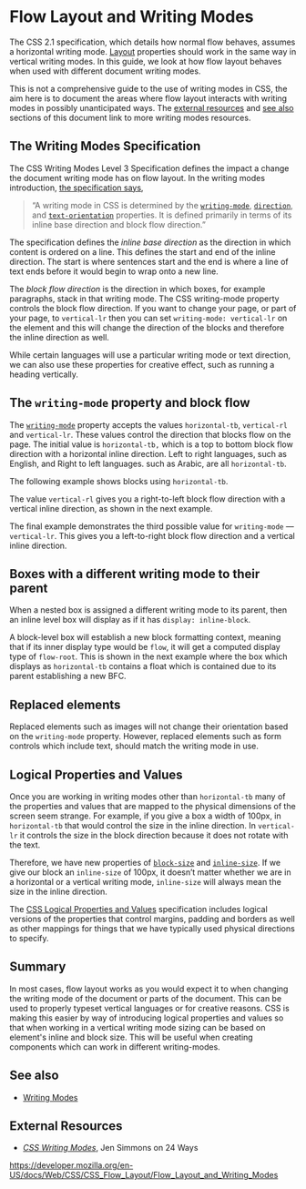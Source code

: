 # Flow Layout and Writing Modes

The CSS 2.1 specification, which details how normal flow behaves, assumes a horizontal writing mode. [Layout](block_and_inline_layout_in_normal_flow) properties should work in the same way in vertical writing modes. In this guide, we look at how flow layout behaves when used with different document writing modes.

This is not a comprehensive guide to the use of writing modes in CSS, the aim here is to document the areas where flow layout interacts with writing modes in possibly unanticipated ways. The [external resources](#external_resources) and [see also](#see_also) sections of this document link to more writing modes resources.

## The Writing Modes Specification

The CSS Writing Modes Level 3 Specification defines the impact a change the document writing mode has on flow layout. In the writing modes introduction, [the specification says](https://drafts.csswg.org/css-writing-modes-3/#text-flow),

> “A writing mode in CSS is determined by the [`writing-mode`](../writing-mode), [`direction`](../direction), and [`text-orientation`](../text-orientation) properties. It is defined primarily in terms of its inline base direction and block flow direction.”

The specification defines the _inline base direction_ as the direction in which content is ordered on a line. This defines the start and end of the inline direction. The start is where sentences start and the end is where a line of text ends before it would begin to wrap onto a new line.

The _block flow direction_ is the direction in which boxes, for example paragraphs, stack in that writing mode. The CSS writing-mode property controls the block flow direction. If you want to change your page, or part of your page, to `vertical-lr` then you can set `writing-mode: vertical-lr` on the element and this will change the direction of the blocks and therefore the inline direction as well.

While certain languages will use a particular writing mode or text direction, we can also use these properties for creative effect, such as running a heading vertically.

## The `writing-mode` property and block flow

The [`writing-mode`](../writing-mode) property accepts the values `horizontal-tb`, `vertical-rl` and `vertical-lr`. These values control the direction that blocks flow on the page. The initial value is `horizontal-tb,` which is a top to bottom block flow direction with a horizontal inline direction. Left to right languages, such as English, and Right to left languages. such as Arabic, are all `horizontal-tb`.

The following example shows blocks using `horizontal-tb`.

The value `vertical-rl` gives you a right-to-left block flow direction with a vertical inline direction, as shown in the next example.

The final example demonstrates the third possible value for `writing-mode` — `vertical-lr`. This gives you a left-to-right block flow direction and a vertical inline direction.

## Boxes with a different writing mode to their parent

When a nested box is assigned a different writing mode to its parent, then an inline level box will display as if it has `display: inline-block`.

A block-level box will establish a new block formatting context, meaning that if its inner display type would be `flow`, it will get a computed display type of `flow-root`. This is shown in the next example where the box which displays as `horizontal-tb` contains a float which is contained due to its parent establishing a new BFC.

## Replaced elements

Replaced elements such as images will not change their orientation based on the `writing-mode` property. However, replaced elements such as form controls which include text, should match the writing mode in use.

## Logical Properties and Values

Once you are working in writing modes other than `horizontal-tb` many of the properties and values that are mapped to the physical dimensions of the screen seem strange. For example, if you give a box a width of 100px, in `horizontal-tb` that would control the size in the inline direction. In `vertical-lr` it controls the size in the block direction because it does not rotate with the text.

Therefore, we have new properties of [`block-size`](../block-size) and [`inline-size`](../inline-size). If we give our block an `inline-size` of 100px, it doesn’t matter whether we are in a horizontal or a vertical writing mode, `inline-size` will always mean the size in the inline direction.

The [CSS Logical Properties and Values](../css_logical_properties) specification includes logical versions of the properties that control margins, padding and borders as well as other mappings for things that we have typically used physical directions to specify.

## Summary

In most cases, flow layout works as you would expect it to when changing the writing mode of the document or parts of the document. This can be used to properly typeset vertical languages or for creative reasons. CSS is making this easier by way of introducing logical properties and values so that when working in a vertical writing mode sizing can be based on element's inline and block size. This will be useful when creating components which can work in different writing-modes.

## See also

- [Writing Modes](../css_writing_modes)

## External Resources

- _[CSS Writing Modes](https://24ways.org/2016/css-writing-modes/)_, Jen Simmons on 24 Ways

<a href="https://developer.mozilla.org/en-US/docs/Web/CSS/CSS_Flow_Layout/Flow_Layout_and_Writing_Modes" class="_attribution-link">https://developer.mozilla.org/en-US/docs/Web/CSS/CSS_Flow_Layout/Flow_Layout_and_Writing_Modes</a>
